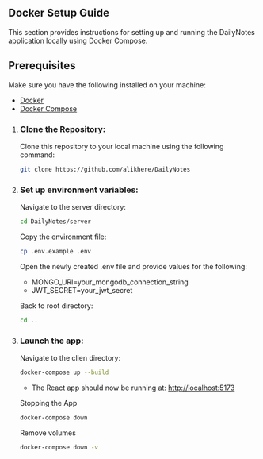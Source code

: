 
## Docker Setup Guide

This section provides instructions for setting up and running the DailyNotes application locally using Docker Compose.

## Prerequisites

Make sure you have the following installed on your machine:

- [Docker](https://docs.docker.com/get-docker/)
- [Docker Compose](https://docs.docker.com/compose/install/)

1. ### Clone the Repository:

   Clone this repository to your local machine using the following command:

   ```bash
   git clone https://github.com/alikhere/DailyNotes
   ```

2. ### Set up environment variables:
    Navigate to the server directory:
    ```bash
    cd DailyNotes/server
    ```
    Copy the environment file:
    ```bash
    cp .env.example .env
    ```
    Open the newly created .env file and provide values for the following:
   - MONGO_URI=your_mongodb_connection_string
   - JWT_SECRET=your_jwt_secret
  
    Back to root directory:
    ```sh
    cd ..
    ```

3. ### Launch the app:
    Navigate to the clien directory:
    ```bash
    docker-compose up --build
    ```
    - The React app should now be running at: [http://localhost:5173](http://localhost:5173)

    Stopping the App
    ```sh
    docker-compose down
    ```
    Remove volumes
    ```sh
    docker-compose down -v
    ```